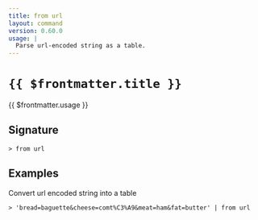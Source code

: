 ```yaml
---
title: from url
layout: command
version: 0.60.0
usage: |
  Parse url-encoded string as a table.
---
```


# `{{ $frontmatter.title }}`

<div style='white-space: pre-wrap;'>{{ $frontmatter.usage }}</div>

## Signature

`> from url `

## Examples

Convert url encoded string into a table

```shell
> 'bread=baguette&cheese=comt%C3%A9&meat=ham&fat=butter' | from url
```

